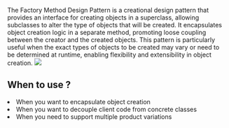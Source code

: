 The Factory Method Design Pattern is a creational design pattern that provides an interface for creating objects in a superclass, allowing subclasses to alter the type of objects that will be created. It encapsulates object creation logic in a separate method, promoting loose coupling between the creator and the created objects. This pattern is particularly useful when the exact types of objects to be created may vary or need to be determined at runtime, enabling flexibility and extensibility in object creation.
<img src="https://media.geeksforgeeks.org/wp-content/uploads/20240401155141/FactoryMethodDesignPattern.jpg"/>
<h2>When to use ?</h2>
<li>When you want to encapsulate object creation</li>
<li>When you want to decouple client code from concrete classes</li>
<li>When you need to support multiple product variations</li>
